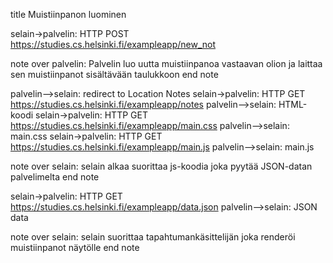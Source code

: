 title Muistiinpanon luominen

selain->palvelin: HTTP POST https://studies.cs.helsinki.fi/exampleapp/new_not

note over palvelin:
Palvelin luo uutta muistiinpanoa 
vastaavan olion ja laittaa sen 
muistiinpanot sisältävään taulukkoon
end note

palvelin-->selain: redirect to Location Notes
selain->palvelin: HTTP GET https://studies.cs.helsinki.fi/exampleapp/notes
palvelin-->selain: HTML-koodi
selain->palvelin: HTTP GET https://studies.cs.helsinki.fi/exampleapp/main.css
palvelin-->selain: main.css
selain->palvelin: HTTP GET https://studies.cs.helsinki.fi/exampleapp/main.js
palvelin-->selain: main.js

note over selain:
selain alkaa suorittaa js-koodia
joka pyytää JSON-datan palvelimelta
end note

selain->palvelin: HTTP GET https://studies.cs.helsinki.fi/exampleapp/data.json
palvelin-->selain: JSON data

note over selain:
selain suorittaa tapahtumankäsittelijän
joka renderöi muistiinpanot näytölle
end note